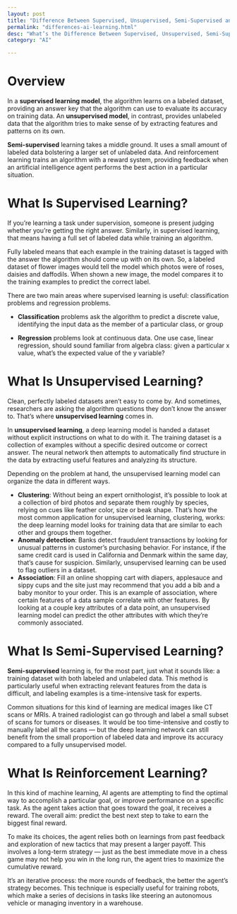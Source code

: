 ```yaml
---
layout: post
title: "Difference Between Supervised, Unsupervised, Semi-Supervised and Reinforcement Learning"
permalink: "differences-ai-learning.html"
desc: "What’s the Difference Between Supervised, Unsupervised, Semi-Supervised and Reinforcement Learning?"
category: "AI"

---
```


# Overview

In a **supervised learning model**, the algorithm learns on a labeled dataset, providing an answer key that the algorithm can use to evaluate its accuracy on training data. An **unsupervised model**, in contrast, provides unlabeled data that the algorithm tries to make sense of by extracting features and patterns on its own.

**Semi-supervised** learning takes a middle ground. It uses a small amount of labeled data bolstering a larger set of unlabeled data. And reinforcement learning trains an algorithm with a reward system, providing feedback when an artificial intelligence agent performs the best action in a particular situation.

# What Is Supervised Learning?

If you’re learning a task under supervision, someone is present judging whether you’re getting the right answer. Similarly, in supervised learning, that means having a full set of labeled data while training an algorithm.

Fully labeled means that each example in the training dataset is tagged with the answer the algorithm should come up with on its own. So, a labeled dataset of flower images would tell the model which photos were of roses, daisies and daffodils. When shown a new image, the model compares it to the training examples to predict the correct label.

There are two main areas where supervised learning is useful: classification problems and regression problems.

- **Classification** problems ask the algorithm to predict a discrete value, identifying the input data as the member of a particular class, or group

- **Regression** problems look at continuous data. One use case, linear regression, should sound familiar from algebra class: given a particular x value, what’s the expected value of the y variable?

# What Is Unsupervised Learning?

Clean, perfectly labeled datasets aren’t easy to come by. And sometimes, researchers are asking the algorithm questions they don’t know the answer to. That’s where **unsupervised learning** comes in.

In **unsupervised learning**, a deep learning model is handed a dataset without explicit instructions on what to do with it. The training dataset is a collection of examples without a specific desired outcome or correct answer. The neural network then attempts to automatically find structure in the data by extracting useful features and analyzing its structure.

Depending on the problem at hand, the unsupervised learning model can organize the data in different ways.

- **Clustering**: Without being an expert ornithologist, it’s possible to look at a collection of bird photos and separate them roughly by species, relying on cues like feather color, size or beak shape. That’s how the most common application for unsupervised learning, clustering, works: the deep learning model looks for training data that are similar to each other and groups them together.
- **Anomaly detection**: Banks detect fraudulent transactions by looking for unusual patterns in customer’s purchasing behavior. For instance, if the same credit card is used in California and Denmark within the same day, that’s cause for suspicion. Similarly, unsupervised learning can be used to flag outliers in a dataset.
- **Association**: Fill an online shopping cart with diapers, applesauce and sippy cups and the site just may recommend that you add a bib and a baby monitor to your order. This is an example of association, where certain features of a data sample correlate with other features. By looking at a couple key attributes of a data point, an unsupervised learning model can predict the other attributes with which they’re commonly associated.

# What Is Semi-Supervised Learning?

**Semi-supervised** learning is, for the most part, just what it sounds like: a training dataset with both labeled and unlabeled data. This method is particularly useful when extracting relevant features from the data is difficult, and labeling examples is a time-intensive task for experts.

Common situations for this kind of learning are medical images like CT scans or MRIs. A trained radiologist can go through and label a small subset of scans for tumors or diseases. It would be too time-intensive and costly to manually label all the scans — but the deep learning network can still benefit from the small proportion of labeled data and improve its accuracy compared to a fully unsupervised model.

# What Is Reinforcement Learning?

In this kind of machine learning, AI agents are attempting to find the optimal way to accomplish a particular goal, or improve performance on a specific task. As the agent takes action that goes toward the goal, it receives a reward. The overall aim: predict the best next step to take to earn the biggest final reward.

To make its choices, the agent relies both on learnings from past feedback and exploration of new tactics that may present a larger payoff. This involves a long-term strategy — just as the best immediate move in a chess game may not help you win in the long run, the agent tries to maximize the cumulative reward.

It’s an iterative process: the more rounds of feedback, the better the agent’s strategy becomes. This technique is especially useful for training robots, which make a series of decisions in tasks like steering an autonomous vehicle or managing inventory in a warehouse.